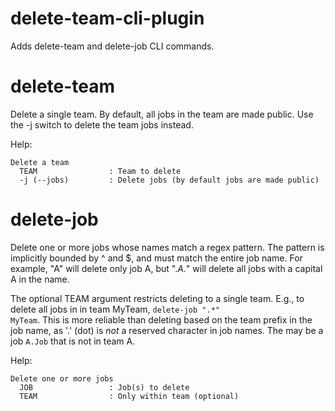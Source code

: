 delete-team-cli-plugin
======================

Adds delete-team and delete-job CLI commands.

delete-team
===========
Delete a single team. By default, all jobs in the team are made public. Use the -j
switch to delete the team jobs instead.

Help:

    Delete a team
      TEAM                : Team to delete
      -j (--jobs)         : Delete jobs (by default jobs are made public)


delete-job
==========
Delete one or more jobs whose names match a regex pattern. The pattern is implicitly
bounded by ^ and $, and must match the entire job name. For example, "A" will delete
only job A, but ".*A.*" will delete all jobs with a capital A in the name.

The optional TEAM argument restricts deleting to a single team. E.g., to delete
all jobs in in team MyTeam, <code>delete-job ".*" MyTeam</code>. This is more
reliable than deleting based on the team prefix in the job name, as '.' (dot) is
<i>not</i> a reserved character in job names. The may be a job <code>A.Job</code>
that is not in team A.

Help:

    Delete one or more jobs
      JOB                 : Job(s) to delete
      TEAM                : Only within team (optional)
